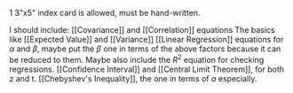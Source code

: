 
1 3"x5" index card is allowed, must be hand-written.


I should include:
[[Covariance]] and [[Correlation]] equations
The basics like [[Expected Value]] and [[Variance]]
[[Linear Regression]] equations for $\alpha$ and $\beta$, maybe put the $\beta$ one in terms of the above factors because it can be reduced to them. Maybe also include the $R^2$ equation for checking regressions.
[[Confidence Interval]] and [[Central Limit Theorem]], for both z and t.
[[Chebyshev's Inequality]], the one in terms of $a$ especially.

